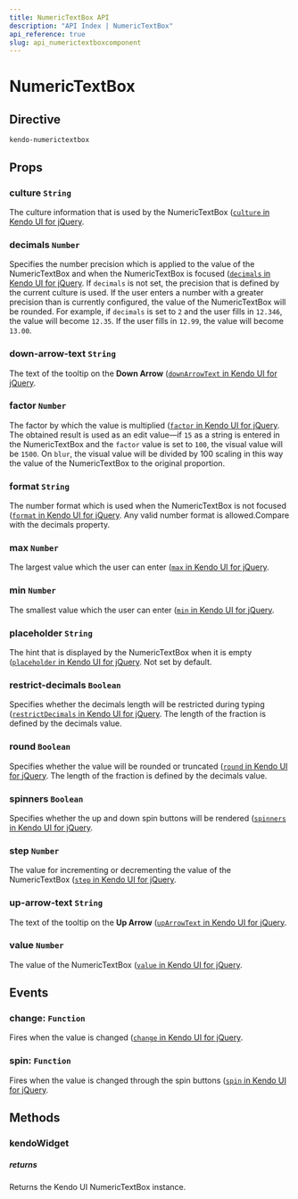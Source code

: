 ```yaml
---
title: NumericTextBox API
description: "API Index | NumericTextBox"
api_reference: true
slug: api_numerictextboxcomponent
---
```


# NumericTextBox

## Directive

`kendo-numerictextbox`

## Props

### culture `String`

The culture information that is used by the NumericTextBox ([`culture` in Kendo UI for jQuery](https://docs.telerik.com/kendo-ui/api/javascript/ui/numerictextbox/configuration/culture).

### decimals `Number`

Specifies the number precision which is applied to the value of the NumericTextBox and when the NumericTextBox is focused ([`decimals` in Kendo UI for jQuery](https://docs.telerik.com/kendo-ui/api/javascript/ui/numerictextbox/configuration/decimals). If `decimals` is not set, the precision that is defined by the current culture is used. If the user enters a number with a greater precision than is currently configured, the value of the NumericTextBox will be rounded. For example, if `decimals` is set to `2` and the user fills in `12.346`, the value will become `12.35`. If the user fills in `12.99`, the value will become `13.00`.

### down-arrow-text `String`

The text of the tooltip on the **Down Arrow** ([`downArrowText` in Kendo UI for jQuery](https://docs.telerik.com/kendo-ui/api/javascript/ui/numerictextbox/configuration/downarrowtext).

### factor `Number`

The factor by which the value is multiplied ([`factor` in Kendo UI for jQuery](https://docs.telerik.com/kendo-ui/api/javascript/ui/numerictextbox/configuration/factor). The obtained result is used as an edit value&mdash;if `15` as a string is entered in the NumericTextBox and the `factor` value is set to `100`, the visual value will be `1500`. On `blur`, the visual value will be divided by 100 scaling in this way the value of the NumericTextBox to the original proportion.

### format `String`

The number format which is used when the NumericTextBox is not focused ([`format` in Kendo UI for jQuery](https://docs.telerik.com/kendo-ui/api/javascript/ui/numerictextbox/configuration/format). Any valid number format is allowed.Compare with the decimals property.

### max `Number`

The largest value which the user can enter ([`max` in Kendo UI for jQuery](https://docs.telerik.com/kendo-ui/api/javascript/ui/numerictextbox/configuration/max).

### min `Number`

The smallest value which the user can enter ([`min` in Kendo UI for jQuery](https://docs.telerik.com/kendo-ui/api/javascript/ui/numerictextbox/configuration/min).

### placeholder `String`

The hint that is displayed by the NumericTextBox when it is empty ([`placeholder` in Kendo UI for jQuery](https://docs.telerik.com/kendo-ui/api/javascript/ui/numerictextbox/configuration/placeholder). Not set by default.

### restrict-decimals `Boolean`

Specifies whether the decimals length will be restricted during typing ([`restrictDecimals` in Kendo UI for jQuery](https://docs.telerik.com/kendo-ui/api/javascript/ui/numerictextbox/configuration/restrictdecimals). The length of the fraction is defined by the decimals value.

### round `Boolean`

Specifies whether the value will be rounded or truncated ([`round` in Kendo UI for jQuery](https://docs.telerik.com/kendo-ui/api/javascript/ui/numerictextbox/configuration/round). The length of the fraction is defined by the decimals value.

### spinners `Boolean`

Specifies whether the up and down spin buttons will be rendered ([`spinners` in Kendo UI for jQuery](https://docs.telerik.com/kendo-ui/api/javascript/ui/numerictextbox/configuration/spinners).

### step `Number`

The value for incrementing or decrementing the value of the NumericTextBox ([`step` in Kendo UI for jQuery](https://docs.telerik.com/kendo-ui/api/javascript/ui/numerictextbox/configuration/step).

### up-arrow-text `String`

The text of the tooltip on the **Up Arrow** ([`upArrowText` in Kendo UI for jQuery](https://docs.telerik.com/kendo-ui/api/javascript/ui/numerictextbox/configuration/uparrowtext).

### value `Number`

The value of the NumericTextBox ([`value` in Kendo UI for jQuery](https://docs.telerik.com/kendo-ui/api/javascript/ui/numerictextbox/configuration/value).

## Events

### change: `Function`

Fires when the value is changed ([`change` in Kendo UI for jQuery](https://docs.telerik.com/kendo-ui/api/javascript/ui/numerictextbox/events/change).

### spin: `Function`

Fires when the value is changed through the spin buttons ([`spin` in Kendo UI for jQuery](https://docs.telerik.com/kendo-ui/api/javascript/ui/numerictextbox/events/spin).

## Methods

### kendoWidget

##### returns

Returns the Kendo UI NumericTextBox instance.

